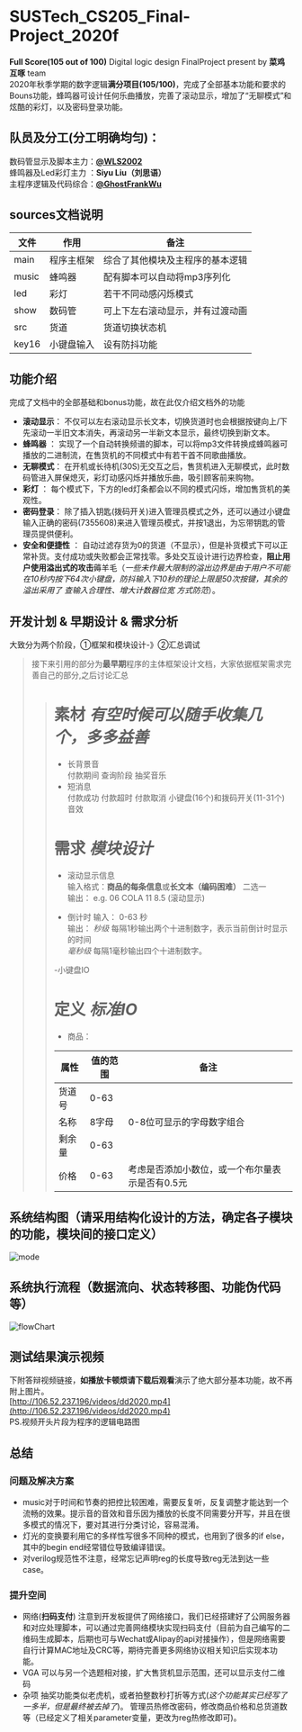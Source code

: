 # SUSTech_CS205_Final-Project_2020f   
**Full Score(105 out of 100)** Digital logic design FinalProject present by **菜鸡互啄** team  
2020年秋季学期的数字逻辑**满分项目(105/100)**，完成了全部基本功能和要求的Bouns功能，蜂鸣器可设计任何乐曲播放，完善了滚动显示，增加了“无聊模式”和炫酷的彩灯，以及密码登录功能。  
## 队员及分工(分工明确均匀)：  
数码管显示及脚本主力：**[@WLS2002](https://github.com/WLS2002)**  
蜂鸣器及Led彩灯主力 ：**Siyu Liu（刘思语）**  
主程序逻辑及代码综合：**[@GhostFrankWu](https://github.com/GhostFrankWu)**  
## sources文档说明  

 文件 | 作用 | 备注  
| -- | -- | ---- |  
| main | 程序主框架 | 综合了其他模块及主程序的基本逻辑|  
| music | 蜂鸣器 | 配有脚本可以自动将mp3序列化 |  
| led | 彩灯 | 若干不同动感闪烁模式 |  
| show | 数码管 | 可上下左右滚动显示，并有过渡动画 |  
| src | 货道 | 货道切换状态机 |  
| key16 | 小键盘输入  | 设有防抖功能 | 

## 功能介绍  
完成了文档中的全部基础和bonus功能，故在此仅介绍文档外的功能  
- **滚动显示**： 不仅可以左右滚动显示长文本，切换货道时也会根据按键向上/下先滚动一半旧文本消失，再滚动另一半新文本显示，最终切换到新文本。  
- **蜂鸣器**  ： 实现了一个自动转换频谱的脚本，可以将mp3文件转换成蜂鸣器可播放的二进制流，在售货机的不同模式中有若干首不同歌曲播放。  
- **无聊模式**： 在开机或长待机(30S)无交互之后，售货机进入无聊模式，此时数码管进入屏保熄灭，彩灯动感闪烁并播放乐曲，吸引顾客前来购物。  
- **彩灯**    ： 每个模式下，下方的led灯条都会以不同的模式闪烁，增加售货机的美观性。  
- **密码登录**： 除了插入钥匙(拨码开关)进入管理员模式之外，还可以通过小键盘输入正确的密码(7355608)来进入管理员模式，并按1退出，为忘带钥匙的管理员提供便利。  
- **安全和便捷性**   ： 自动过滤存货为0的货道（不显示），但是补货模式下可以正常补货。支付成功或失败都会正常找零。多处交互设计进行边界检查，**阻止用户使用溢出式的攻击**薅羊毛（*一些未作最大限制的溢出边界是由于用户不可能在10秒内按下64次小键盘，防抖输入下10秒的理论上限是50次按键，其余的溢出采用了 查输入合理性、增大计数器位宽 方式防范*）。 
## 开发计划 & 早期设计 & 需求分析  
大致分为两个阶段，①框架和模块设计-》②汇总调试  
>接下来引用的部分为**最早期**程序的主体框架设计文档，大家依据框架需求完善自己的部分,之后讨论汇总    
>># 素材 *有空时候可以随手收集几个，多多益善* 
>>- 长背景音  
>>付款期间 查询阶段 抽奖音乐  
>>- 短消息  
>>付款成功 付款超时 付款取消 小键盘(16个)和拨码开关(11-31个)音效 
>>
>># 需求 *模块设计*  
>>- 滚动显示信息  
>>输入格式：**商品的每条信息**或**长文本（编码困难）** 二选一  
>>输出： e.g. 06 COLA 11 8.5  (滚动显示)  
>>
>>- 倒计时
>>输入： 0-63 秒  
>>输出： 
>> *秒级* 每隔1秒输出两个十进制数字，表示当前倒计时显示的时间  
>> *毫秒级* 每隔1毫秒输出四个十进制数字。  
>>
>>-小键盘IO
>>
>># 定义 *标准IO*   
>>- 商品：  
>>
>> 属性 | 值的范围 | 备注  
>>| -- | -- | ---- |  
>>| 货道号 | 0-63 | |  
>>| 名称 | 8字母 | 0-8位可显示的字母数字组合 |  
>>| 剩余量 | 0-63 | |  
>>| 价格 | 0-63 | 考虑是否添加小数位，或一个布尔量表示是否有0.5元 |  

## 系统结构图（请采用结构化设计的方法，确定各子模块的功能，模块间的接口定义）  
![mode](https://github.com/GhostFrankWu/SUSTech_CS207_Final-Project_2020f/blob/main/shot/module.png)  
## 系统执行流程（数据流向、状态转移图、功能伪代码等）  
![flowChart](https://github.com/GhostFrankWu/SUSTech_CS207_Final-Project_2020f/blob/main/shot/flow_chart.png)  
## 测试结果演示视频  
 下附答辩视频链接，**如播放卡顿烦请下载后观看**演示了绝大部分基本功能，故不再附上图片。  
 [http://106.52.237.196/videos/dd2020.mp4](http://106.52.237.196/videos/dd2020.mp4)  
 PS.视频开头片段为程序的逻辑电路图  
## 总结
### 问题及解决方案  
- music对于时间和节奏的把控比较困难，需要反复听，反复调整才能达到一个流畅的效果。提示音的音效和音乐因为播放的长度不同需要分开写，并且在很多模式的情况下，要对其进行分类讨论，容易混淆。  
- 灯光的变换要利用它的多样性写很多不同种的模式，也用到了很多的if else，其中的begin end经常错位导致编译错误。  
- 对verilog规范性不注意，经常忘记声明reg的长度导致reg无法到达一些case。  
### 提升空间   
- 网络(**扫码支付**) 注意到开发板提供了网络接口，我们已经搭建好了公网服务器和对应处理脚本，可以通过完善网络模块实现扫码支付（目前为自己编写的二维码生成脚本，后期也可与Wechat或Alipay的api对接操作），但是网络需要自行计算MAC地址及CRC等，期待完善更多网络协议相关知识后实现本功能。  
- VGA 可以与另一个选题相对接，扩大售货机显示范围，还可以显示支付二维码  
- 杂项 抽奖功能类似老虎机，或者拍整数秒打折等方式(*这个功能其实已经写了一多半，但是最终被去掉了*)。 管理员热修改密码，修改商品价格和总货道数等（已经定义了相关parameter变量，更改为reg热修改即可)。
